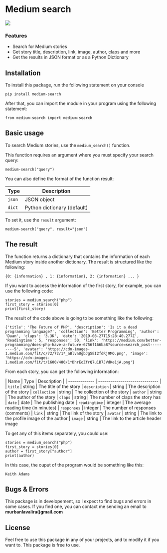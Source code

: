 # Medium search

![](https://miro.medium.com/max/8978/1*s986xIGqhfsN8U--09_AdA.png)

### Features

- Search for Medium stories
- Get story title, description, link, image, author, claps and more
- Get the results in  JSON format or as a Python Dictionary

## Installation

To install this package, run the following statement on your console
```
pip install medium-search
```

After that, you can import the module in your program using the following statement:
```
from medium-search import medium-search
```


## Basic usage


To search Medium stories, use the `medium_search()` function.

This function requires an argument where you must specify your search query:

```
medium-search("query")
```
You can also define the format of the function result:

| Type | Description                    |
| ------------- | ------------------------------ |
| `json`      | JSON object      |
| `dict`   | Python dictionary (default)     |

To set it, use the `result` argument:

```
medium-search("query", result="json")
```
## The result

The function returns a dictionary that contains the information of each Medium story inside another dictionary. The result is structured like the following:

`{0: {information} , 1: {information}, 2: {information} ... }`

If you want to access the information of the first story, for example, you can use the following code:
```
stories = medium_search("php")
first_story = stories[0]
print(first_story)
```
The result of the code above is going to be something like the following:
```
{'title': 'The Future of PHP', 'description': 'Is it a dead programming language?', 'collection': 'Better Programming', 'author': 'Daan', 'claps': '3.3K', 'date': '2019-08-27T15:28:40.277Z', 'Readingtime': 5, 'responses': 50, 'link': 'https://medium.com/better-programming/does-php-have-a-future-6756f166ba8?source=search_post---------5', 'avatar': 'https://cdn-images-1.medium.com/fit/c/72/72/1*_aBlvaUgbJgSEI2fdRj9MQ.png', 'image': 'https://cdn-images-1.medium.com/fit/t/1600/480/1*DhrEoZfrQ7u1B7JVdKe1jA.png'}
```

From each story, you can get the following information:

| Name | Type | Description |
| ------------- | ------------------------------ |
| `title`      | string      | The title of the story
| `description`   | string     | The description of the story
| `collection`   | string    | The collection of the story
| `author`   | string     | The author of the story
| `claps`   | string    | The number of claps the story has
| `date`   | date     | The publishing date
| `readingtime`   | integer    | The average reading time (in minutes)
| `responses`   | integer    | The number of responses (comments)
| `link`   | string     | The link of the story
| `avatar`   | string     | The link to the profile image of the author
| `image`   |  string    | The link to the article header image

To get any of this items separately, you could use:

```
stories = medium_search("php")
first_story = stories[0]
author = first_story["author"]
print(author)
```
In this case, the ouput of the program would be something like this:

```
Keith Adams
```

## Bugs & Errors

This package is in developement, so I expect to find bugs and errors in some cases. If you find one, you can contact me sending an email to **murbanlavalira()gmail.com**

## License

Feel free to use this package in any of your projects, and to modify it  if you want to. This package is free to use.


